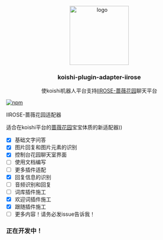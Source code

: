<!-- PROJECT LOGO -->
<br />
<div align="center">
  <a href="https://github.com/initialencounter/mykoishi">
    <a href="https://koishi.chat/" target="_blank">
    <img width="160" src="https://koishi.chat/logo.png" alt="logo">
  </a>
  </a>

<h3 align="center">koishi-plugin-adapter-iirose</h3>

  <p align="center">
    使koishi机器人平台支持<a href="https://www.iirose.com">IIROSE-蔷薇花园</a>聊天平台
  </p>
</div>

[![npm](https://img.shields.io/npm/v/koishi-plugin-adapter-iirose?style=flat-square)](https://www.npmjs.com/package/koishi-plugin-adapter-iirose)

IIROSE-蔷薇花园适配器

适合在koishi平台的[蔷薇花园](https://www.iirose.com)宝宝体质的新适配器))

- [x] 基础文字问答
- [x] 图片回复和图片元素的识别
- [x] 控制台花园聊天室界面
- [ ] 使用文档编写
- [ ] 更多插件适配
- [x] 回复信息的识别
- [ ] 音频识别和回复
- [ ] 词库插件施工
- [x] 欢迎词插件施工
- [x] 跟随插件施工
- [ ] 更多内容！请务必发issue告诉我！

### 正在开发中！
